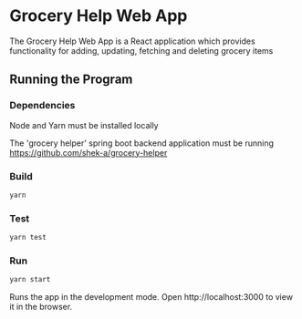 # Grocery Help Web App

The Grocery Help Web App is a React application which provides functionality for adding, updating, fetching and deleting grocery items


## Running the Program

### Dependencies
Node and Yarn must be installed locally

The 'grocery helper' spring boot backend application must be running
https://github.com/shek-a/grocery-helper

### Build
```sh
yarn
```

### Test
```sh
yarn test
```

### Run
```sh
yarn start
```

Runs the app in the development mode.
Open http://localhost:3000 to view it in the browser.


